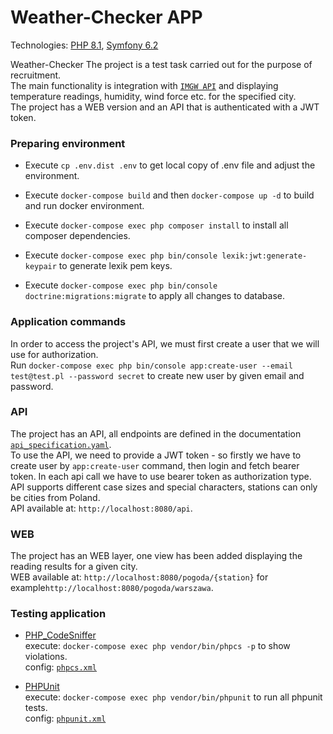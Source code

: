 # Weather-Checker APP

Technologies:
[PHP 8.1](https://www.php.net/releases/8.1/en.php),
[Symfony 6.2](https://symfony.com/doc/6.2/index.html)

Weather-Checker
The project is a test task carried out for the purpose of recruitment. \
The main functionality is integration with [`IMGW API`](https://danepubliczne.imgw.pl/apiinfo) and displaying temperature readings, humidity, wind force etc. for the specified city. \
The project has a WEB version and an API that is authenticated with a JWT token.

### Preparing environment

* Execute `cp .env.dist .env` to get local copy of .env file and adjust the environment.


* Execute `docker-compose build` and then `docker-compose up -d` to build and run docker environment.


* Execute `docker-compose exec php composer install` to install all composer dependencies.


* Execute `docker-compose exec php bin/console lexik:jwt:generate-keypair` to generate lexik pem keys.


* Execute `docker-compose exec php bin/console doctrine:migrations:migrate` to apply all changes to database.


### Application commands

In order to access the project's API, we must first create a user that we will use for authorization.\
Run `docker-compose exec php bin/console app:create-user --email test@test.pl --password secret` to create new user by given email and password.


### API

The project has an API, all endpoints are defined in the documentation [`api_specification.yaml`](./docs/api_specification.yaml). \
To use the API, we need to provide a JWT token - so firstly we have to create user by `app:create-user` command, then login and fetch bearer token. In each api call we have to use bearer token as authorization type. \
API supports different case sizes and special characters, stations can only be cities from Poland. \
API available at: `http://localhost:8080/api`.


### WEB

The project has an WEB layer, one view has been added displaying the reading results for a given city. \
WEB available at: `http://localhost:8080/pogoda/{station}` for example`http://localhost:8080/pogoda/warszawa`.


### Testing application

* [PHP_CodeSniffer](https://github.com/squizlabs/PHP_CodeSniffer) \
  execute: `docker-compose exec php vendor/bin/phpcs -p` to show violations. \
  config: [`phpcs.xml`](./phpcs.xml.dist)


* [PHPUnit](https://phpunit.de/) \
  execute: `docker-compose exec php vendor/bin/phpunit` to run all phpunit tests. \
  config: [`phpunit.xml`](./phpunit.xml.dist)
